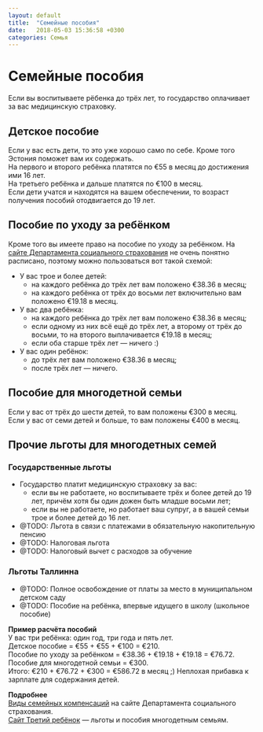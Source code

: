 ```yaml
---
layout: default
title:  "Семейные пособия"
date:   2018-05-03 15:36:58 +0300
categories: Семья
---
```


# Семейные пособия

Если вы воспитываете рёбенка до трёх лет, то государство оплачивает за вас медицинскую страховку.

## Детское пособие

Если у вас есть дети, то это уже хорошо само по себе. Кроме того Эстония поможет вам их содержать.  
На первого и второго ребёнка платятся по €55 в месяц до достижения ими 16 лет.  
На третьего ребёнка и дальше платятся по €100 в месяц.  
Если дети учатся и находятся на вашем обеспечении, то возраст получения пособий отодвигается до 19 лет.

## Пособие по уходу за ребёнком

Кроме того вы имеете право на пособие по уходу за ребёнком. На [сайте Департамента социального страхования](http://www.sotsiaalkindlustusamet.ee/ru/deti-semi/vidy-semeynyh-kompensaciy#%20%D0%9F%D0%BE%D1%81%D0%BE%D0%B1%D0%B8%D0%B5%20%D0%BF%D0%BE%20%D1%83%D1%85%D0%BE%D0%B4%D1%83%20%D0%B7%D0%B0%20%D1%80%D0%B5%D0%B1%D0%B5%D0%BD%D0%BA%D0%BE%D0%BC) не очень понятно расписано, поэтому можно пользоваться вот такой схемой:
* У вас трое и более детей:
    * на каждого ребёнка до трёх лет вам положено €38.36 в месяц;
    * на каждого ребёнка от трёх до восьми лет включительно вам положено €19.18 в месяц.
* У вас два ребёнка:
    * на каждого ребёнка до трёх лет вам положено €38.36 в месяц;
    * если одному из них всё ещё до трёх лет, а второму от трёх до восьми, то на второго выплачивается €19.18 в месяц;
    * если оба старше трёх лет — ничего :)
* У вас один ребёнок:
    * до трёх лет вам положено €38.36 в месяц;
    * после трёх лет — ничего.

## Пособие для многодетной семьи

Если у вас от трёх до шести детей, то вам положены €300 в месяц.  
Если у вас от семи детей и больше, то вам положены €400 в месяц.  

## Прочие льготы для многодетных семей

### Государственные льготы

* Государство платит медицинскую страховку за вас:
    * если вы не работаете, но воспитываете трёх и более детей до 19 лет, причём хотя бы один дожен быть младше восьми лет;
    * если вы не работаете, но работает ваш супруг, а в вашей семьи трое и более детей до 16 лет.
* @TODO: Льгота в связи с платежами в обязательную накопительную пенсию
* @TODO: Налоговая льгота
* @TODO: Налоговый вычет с расходов за обучение

### Льготы Таллинна

* @TODO: Полное освобождение от платы за место в муниципальном детском саду
* @TODO: Пособие на ребёнка, впервые идущего в школу (школьное пособие)     

**Пример расчёта пособий**  
У вас три ребёнка: один год, три года и пять лет.  
Детское пособие = €55 + €55 + €100 = €210.  
Пособие по уходу за ребёнком = €38.36 + €19.18 + €19.18 = €76.72.  
Пособие для многодетной семьи = €300.  
Итого: €210 + €76.72 + €300 = €586.72 в месяц ;) Неплохая прибавка к зарплате для содержания детей.

**Подробнее**  
[Виды семейных компенсаций](http://www.sotsiaalkindlustusamet.ee/ru/deti-semi/vidy-semeynyh-kompensaciy) на сайте Департамента социального страхования.  
[Сайт Третий ребёнок](https://kolmaslaps.ee/ru/) — льготы и пособия многодетным семьям.
